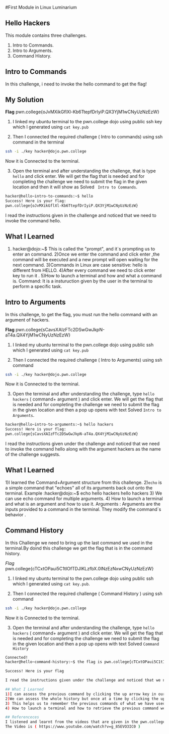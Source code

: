 #First Module in Linux Luminarium

## Hello Hackers
This module contains three challenges.
  1) Intro to Commands.
  2) Intro to Arguments.
  3) Command History.

## Intro to Commands 
In this challenge, i need to invoke the hello command to get the flag!

## My Solution
**Flag** 
pwn.college{oJvMXikGflXl-Kb6TtepfDrIyiP.QX3YjM1wCNyUzNzEzW}
1) I linked my ubuntu terminal to the pwn.college dojo using public ssh key which I generated using `cat key.pub`

2) Then I connected the required challenge ( Intro to commands) using ssh command in the terminal
``` bash
ssh -i ./key hacker@dojo.pwn.college
```
Now it is Connected to the terminal.

3) Open the terminal and after understanding the challenge, that is type `hello` and click enter. We will get the flag that is needed and for completing the challenge we need 
to submit the flag in  the given location and then it will show as Solved ` Intro to Commands`.
``` bash
hacker@hello~intro-to-commands:~$ hello
Success! Here is your flag:
pwn.college{oJvMXikGflXl-Kb6TtepfDrIyiP.QX3YjM1wCNyUzNzEzW}
```

I read the instructions given in the challenge and noticed that we need to invoke the command hello.

## What I Learned 
1) hacker@dojo:~$
This is called the "prompt", and it`s prompting us to enter an command.
2)Once we enter the command and click enter ,the command will be executed and a new prompt will open waiting for the next command.
3)Commands in Linux are case sensitive: hello is different from HELLO.
4)After every command we need to click enter key to run it .
5)How to launch a terminal and how and what a command is.
 Command: It is a insturuction given by the user in the terminal to perform a specific task.

## Intro to Arguments 
In this challenge, to get the flag, you must run the hello command with an 
argument of hackers.

**Flag** 
pwn.college{sCavsXAIzFTc2DSwGwJkpN-aT4a.QX4YjM1wCNyUzNzEzW}

1) I linked my ubuntu terminal to the pwn.college dojo using public ssh which I generated using `cat key.pub`

2) Then I connected the required challenge ( Intro to Arguments) using ssh command 
``` bash
ssh -i ./key hacker@dojo.pwn.college
```
Now it is Connected to the terminal.

3) Open the terminal and after understanding the challenge, type `hello hackers` 
( command+ argument ) and click enter. We will get the flag that is needed and for completing the challenge we need to submit the flag in the given location and then a 
pop up opens with text Solved `Intro to Arguments`.
``` bash
hacker@hello~intro-to-arguments:~$ hello hackers
Success! Here is your flag:
pwn.college{sCavsXAIzFTc2DSwGwJkpN-aT4a.QX4YjM1wCNyUzNzEzW}
```

I read the instructions given under the challenge and noticed that we need to invoke the command hello along with the argument hackers as the name of the challenge suggests.

## What I Learned 
1)I learned the Command+Argument structure from this challenge.
2)`echo` is a simple command that "echoes" all of its arguments back out onto the terminal.
Example :hacker@dojo:~$ echo hello hackers
hello hackers
3) We can use echo command for multiple arguments.
4) How to launch a terminal and what is an argument and how to use it.
Arguments : Arguments are the inputs provided to a command in the terminal. They modify the command`s behavior .

## Command History
In this Challenge we need to bring up the last command we used in the terminal.By doind this challenge we get the flag that is in the command history.

*Flag* 
pwn.college{cTCxtOPaui5C1tIOfTDJIKLzfbX.0lNzEzNxwCNyUzNzEzW}
1) I linked my ubuntu terminal to the pwn.college dojo using public ssh which I generated using `cat key.pub`.

2) Then I connected the required challenge ( Command History ) using ssh command 
``` bash
ssh -i ./key hacker@dojo.pwn.college
```
Now it is Connected to the terminal.

3) Open the terminal and after understanding the challenge, type `hello hackers` 
( command+ argument ) and click enter. We will get the flag that is needed and for completing the challenge we need to submit the flag in the given location and then a 
pop up opens with text Solved `Command History`
```bash
Connected!
hacker@hello~command-history:~$ the flag is pwn.college{cTCxtOPaui5C1tIOfTDJIKLzfbX.0lNzEzNxwCNyUzNzEzW

Success! Here is your flag

I read the instructions given under the challenge and noticed that we need to click the up arrow key in our keyboard to access the previous command.

## What I Learned 
1)I can assess the previous command by clicking the up arrow key in our keyboard.
2)We can assess the whole history but once at a time by clicking the up arrow key in our keyboard as many times we want , the command appears after the prompt.
3) This helps us to remember the previous commands of what we have used or check out large commands that we have used.
4) How to launch a terminal and how to retrieve the previous command we used .

## Referenceces
I listened and learnt from the videos that are given in the pwn.college website by Hacker Yan.
The Video is ( https://www.youtube.com/watch?v=g_85EVO3IC0 )

